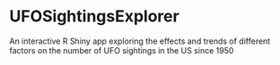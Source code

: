# UFOSightingsExplorer
An interactive R Shiny app exploring the effects and trends of different factors on the number of UFO sightings in the US since 1950
